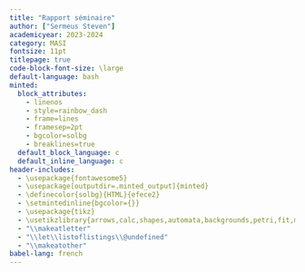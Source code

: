 ```yaml
---
title: "Rapport séminaire"
author: ["Sermeus Steven"]
academicyear: 2023-2024
category: MASI
fontsize: 11pt
titlepage: true
code-block-font-size: \large
default-language: bash
minted:
  block_attributes:
    - linenos
    - style=rainbow_dash
    - frame=lines
    - framesep=2pt
    - bgcolor=solbg
    - breaklines=true
  default_block_language: c
  default_inline_language: c
header-includes:
  - \usepackage{fontawesome5}
  - \usepackage[outputdir=.minted_output]{minted}
  - \definecolor{solbg}{HTML}{efece2}
  - \setmintedinline{bgcolor={}}
  - \usepackage{tikz}
  - \usetikzlibrary{arrows,calc,shapes,automata,backgrounds,petri,fit,mindmap,decorations.pathmorphing,patterns,intersections,trees,positioning}
  - "\\makeatletter"
  - "\\let\\listoflistings\\@undefined"
  - "\\makeatother"
babel-lang: french
---
```

